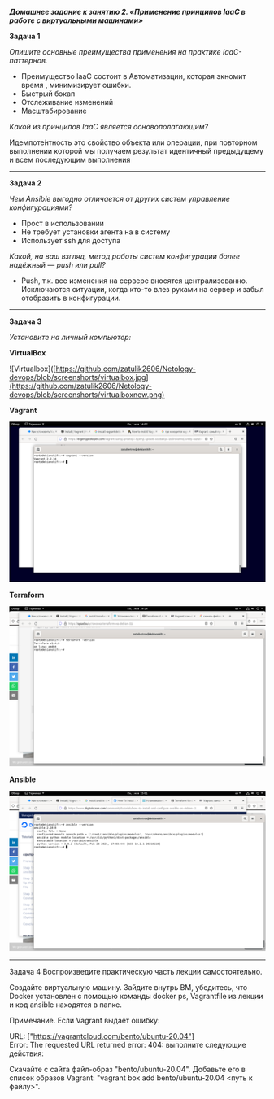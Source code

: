 
***Домашнее задание к занятию 2. «Применение принципов IaaC в работе с виртуальными машинами»***

**Задача 1**

*Опишите основные преимущества применения на практике IaaC-паттернов.*

 - Преимущество IaaC состоит в Автоматизации, которая экномит время , минимизирует ошибки.
 - Быстрый бэкап 
 - Отслеживание изменений
 - Масштабирование

*Какой из принципов IaaC является основополагающим?*

Идемпоте́нтность это свойство объекта или операции, при повторном выполнении которой мы получаем результат идентичный предыдущему и всем последующим выполнения
***

**Задача 2**

*Чем Ansible выгодно отличается от других систем управление конфигурациями?*

- Прост в использовании
- Не требует установки агента на в систему
- Использует ssh для доступа


*Какой, на ваш взгляд, метод работы систем конфигурации более надёжный — push или pull?*

- Push, т.к. все изменения на сервере вносятся централизованно. Исключаются ситуации, когда кто-то влез руками на сервер и забыл отобразить в конфигурации. 
***

**Задача 3**

*Установите на личный компьютер:*


**VirtualBox**

![Virtualbox]([https://github.com/zatulik2606/Netology-devops/blob/screenshorts/virtualbox.jpg](https://github.com/zatulik2606/Netology-devops/blob/screenshorts/virtualboxnew.png)


**Vagrant**

![Vagrant](https://github.com/zatulik2606/Netology-devops/blob/screenshorts/vagrant.png)


**Terraform**


![Terraform](https://github.com/zatulik2606/Netology-devops/blob/screenshorts/terraform.png)


**Ansible**


![Ansible](https://github.com/zatulik2606/Netology-devops/blob/screenshorts/ansible.png)

***




Задача 4
Воспроизведите практическую часть лекции самостоятельно.

Создайте виртуальную машину.
Зайдите внутрь ВМ, убедитесь, что Docker установлен с помощью команды
docker ps,
Vagrantfile из лекции и код ansible находятся в папке.

Примечание. Если Vagrant выдаёт ошибку:

URL: ["https://vagrantcloud.com/bento/ubuntu-20.04"]     
Error: The requested URL returned error: 404:
выполните следующие действия:

Скачайте с сайта файл-образ "bento/ubuntu-20.04".
Добавьте его в список образов Vagrant: "vagrant box add bento/ubuntu-20.04 <путь к файлу>".
